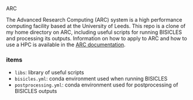 ARC

The Advanced Research Computing (ARC) system is a high performance computing facility based at the University of Leeds. This repo is a clone of my home directory on ARC, including useful scripts for running BISICLES and processing its outputs. Information on how to apply to ARC and how to use a HPC is available in the [ARC documentation](https://arcdocs.leeds.ac.uk/welcome.html).

### items

- `libs`: library of useful scripts
- `bisicles.yml`: conda environment used when running BISICLES
- `postprocessing.yml`: conda environment used for postprocessing of BISICLES outputs
